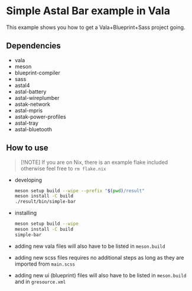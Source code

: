 # Simple Astal Bar example in Vala

This example shows you how to get a Vala+Blueprint+Sass project going.

## Dependencies

- vala
- meson
- blueprint-compiler
- sass
- astal4
- astal-battery
- astal-wireplumber
- astak-network
- astal-mpris
- astak-power-profiles
- astal-tray
- astal-bluetooth

## How to use

> [!NOTE] If you are on Nix, there is an example flake included otherwise feel
> free to `rm flake.nix`

- developing

  ```sh
  meson setup build --wipe --prefix "$(pwd)/result"
  meson install -C build
  ./result/bin/simple-bar
  ```

- installing

  ```sh
  meson setup build --wipe
  meson install -C build
  simple-bar
  ```

- adding new vala files will also have to be listed in `meson.build`
- adding new scss files requires no additional steps as long as they are
  imported from `main.scss`
- adding new ui (blueprint) files will also have to be listed in `meson.build`
  and in `gresource.xml`
